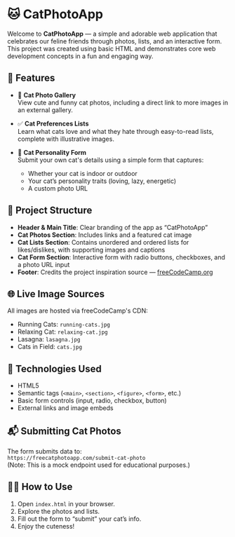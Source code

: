 # 🐱 CatPhotoApp

Welcome to **CatPhotoApp** — a simple and adorable web application that celebrates our feline friends through photos, lists, and an interactive form. This project was created using basic HTML and demonstrates core web development concepts in a fun and engaging way.

## 🚀 Features

- 📸 **Cat Photo Gallery**  
  View cute and funny cat photos, including a direct link to more images in an external gallery.

- ✅ **Cat Preferences Lists**  
  Learn what cats love and what they hate through easy-to-read lists, complete with illustrative images.

- 📝 **Cat Personality Form**  
  Submit your own cat's details using a simple form that captures:
  - Whether your cat is indoor or outdoor
  - Your cat’s personality traits (loving, lazy, energetic)
  - A custom photo URL

## 📂 Project Structure

- **Header & Main Title**: Clear branding of the app as “CatPhotoApp”
- **Cat Photos Section**: Includes links and a featured cat image
- **Cat Lists Section**: Contains unordered and ordered lists for likes/dislikes, with supporting images and captions
- **Cat Form Section**: Interactive form with radio buttons, checkboxes, and a photo URL input
- **Footer**: Credits the project inspiration source — [freeCodeCamp.org](https://www.freecodecamp.org)

## 🌐 Live Image Sources

All images are hosted via freeCodeCamp's CDN:
- Running Cats: `running-cats.jpg`
- Relaxing Cat: `relaxing-cat.jpg`
- Lasagna: `lasagna.jpg`
- Cats in Field: `cats.jpg`

## 🧰 Technologies Used

- HTML5  
- Semantic tags (`<main>`, `<section>`, `<figure>`, `<form>`, etc.)  
- Basic form controls (input, radio, checkbox, button)  
- External links and image embeds

## 📬 Submitting Cat Photos

The form submits data to:  
`https://freecatphotoapp.com/submit-cat-photo`  
(Note: This is a mock endpoint used for educational purposes.)

## 🧑‍💻 How to Use

1. Open `index.html` in your browser.
2. Explore the photos and lists.
3. Fill out the form to “submit” your cat’s info.
4. Enjoy the cuteness!
